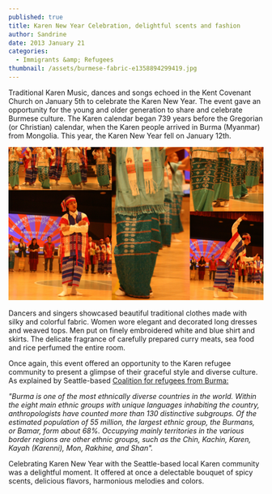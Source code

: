 ```yaml
---
published: true
title: Karen New Year Celebration, delightful scents and fashion
author: Sandrine
date: 2013 January 21
categories:
  - Immigrants &amp; Refugees
thumbnail: /assets/burmese-fabric-e1358894299419.jpg
---
```

Traditional Karen Music, dances and songs echoed in the Kent Covenant Church on January 5th to celebrate the Karen New Year. The event gave an opportunity for the young and older generation to share and celebrate Burmese culture. The Karen calendar began 739 years before the Gregorian (or Christian) calendar, when the Karen people arrived in Burma (Myanmar) from Mongolia. This year, the Karen New Year fell on January 12th.

![Traditional Fashion from Burma](/assets/burmese-fabric.jpg?w=470)

Dancers and singers showcased beautiful traditional clothes made with silky and colorful fabric. Women wore elegant and decorated long dresses and weaved tops. Men put on finely embroidered white and blue shirt and skirts. The delicate fragrance of carefully prepared curry meats, sea food and rice perfumed the entire room.

Once again, this event offered an opportunity to the Karen refugee community to present a glimpse of their graceful style and diverse culture. As explained by Seattle-based [Coalition for refugees from Burma:](http://www.allburmarefugees.org/ethnic-diversity)

*"Burma is one of the most ethnically diverse countries in the world. Within the eight main ethnic groups with unique languages inhabiting the country, anthropologists have counted more than 130 distinctive subgroups. Of the estimated population of 55 million, the largest ethnic group, the Burmans, or Bamar, form about 68%. Occupying mainly territories in the various border regions are other ethnic groups, such as the Chin, Kachin, Karen, Kayah (Karenni), Mon, Rakhine, and Shan".*

Celebrating Karen New Year with the Seattle-based local Karen community was a delightful moment. It offered at once a delectable bouquet of spicy scents, delicious flavors, harmonious melodies and colors.